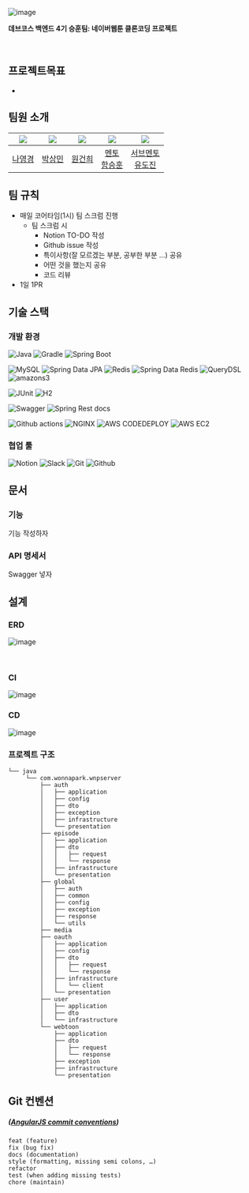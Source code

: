 ![image](https://github.com/Wonna-Park-Toon/server/assets/70051888/d66afaf9-efe7-43e1-9a18-43268f6ccdee)

**데브코스 백엔드 4기 승훈팀: 네이버웹툰 클론코딩 프로젝트**

<br>

## 프로젝트목표

-

## 팀원 소개

| <img src="https://avatars.githubusercontent.com/u/102007066?v=4"> | <img src="https://avatars.githubusercontent.com/u/70051888?v=4"/> | <img src="https://avatars.githubusercontent.com/u/98159941?v=4"/> | <img src="https://avatars.githubusercontent.com/u/60502370?v=4"> | <img src="https://avatars.githubusercontent.com/u/61923768?v=4"> |
|:-----------------------------------------------------------------:|:-----------------------------------------------------------------:|:-----------------------------------------------------------------:|:----------------------------------------------------------------:|:----------------------------------------------------------------:|
|                  [나영경](https://github.com/na-yk)                  |              [박상민](https://github.com/smart-sangmin)              |                 [원건희](https://github.com/weonest)                 |           [멘토<br>함승훈](https://github.com/seung-hun-h)            |            [서브멘토<br>유도진](https://github.com/dojinyou)            |

## 팀 규칙

- 매일 코어타임(1시) 팀 스크럼 진행
    - 팀 스크럼 시
        - Notion TO-DO 작성
        - Github issue 작성
        - 특이사항(잘 모르겠는 부분, 공부한 부분 ...) 공유
        - 어떤 것을 했는지 공유
        - 코드 리뷰
- 1일 1PR

## 기술 스택

### 개발 환경

![Java](https://img.shields.io/badge/java17-%23ED8B00.svg?style=for-the-badge&logo=openjdk&logoColor=white)
![Gradle](https://img.shields.io/badge/Gradle-02303A.svg?style=for-the-badge&logo=Gradle&logoColor=white)
![Spring Boot](https://img.shields.io/badge/spring_boot-6DB33F.svg?style=for-the-badge&logo=springboot&logoColor=white)

![MySQL](https://img.shields.io/badge/mysql-4479A1.svg?style=for-the-badge&logo=mysql&logoColor=white)
![Spring Data JPA](https://img.shields.io/badge/Spring_Data_JPA-6DB33F?style=for-the-badge&logo=spring&logoColor=white)
![Redis](https://img.shields.io/badge/redis-DC382D.svg?style=for-the-badge&logo=redis&logoColor=white)
![Spring Data Redis](https://img.shields.io/badge/Spring_Data_Redis-6DB33F?style=for-the-badge&logo=spring&logoColor=white)
![QueryDSL](https://img.shields.io/badge/QueryDSL-1C9AD6?style=for-the-badge&logo=querydsl&logoColor=white)
![amazons3](https://img.shields.io/badge/amazon_s3-FF0000?style=for-the-badge&logo=amazons3&logoColor=white)

![JUnit](https://img.shields.io/badge/junit-25A162?style=for-the-badge&logo=JUnit5&logoColor=white)
![H2](https://img.shields.io/badge/h2-005AF0?style=for-the-badge&logo=h2&logoColor=white)

![Swagger](https://img.shields.io/badge/Swagger-85EA2D?style=for-the-badge&logo=Swagger&logoColor=white)
![Spring Rest docs](https://img.shields.io/badge/Spring_Rest_Docs-6DB33F?style=for-the-badge&logo=spring&logoColor=white)

![Github actions](https://img.shields.io/badge/Github_actions-2088FF?style=for-the-badge&logo=githubactions&logoColor=white)
![NGINX](https://img.shields.io/badge/NGINX-009639?style=for-the-badge&logo=NGINX&logoColor=white)
![AWS CODEDEPLOY](https://img.shields.io/badge/CODE_DEPLOY-007054?style=for-the-badge&logo=amazonaws&logoColor=white)
![AWS EC2](https://img.shields.io/badge/amazon_ec2-FF9900?style=for-the-badge&logo=amazonec2&logoColor=white)

### 협업 툴

![Notion](https://img.shields.io/badge/Notion-%23000000.svg?style=for-the-badge&logo=notion&logoColor=white)
![Slack](https://img.shields.io/badge/Slack-4A154B?style=for-the-badge&logo=slack&logoColor=white)
![Git](https://img.shields.io/badge/Git-F05032.svg?style=for-the-badge&logo=Git&logoColor=white)
![Github](https://img.shields.io/badge/Github-181717.svg?style=for-the-badge&logo=Github&logoColor=white)

## 문서

### 기능

기능 작성하자

### API 명세서

Swagger 넣자

## 설계

### ERD

![image](https://github.com/Wonna-Park-Toon/server/assets/70051888/91474b80-4965-49a9-a7a3-5489b4ee2223)

<br>

### CI

![image](https://github.com/Wonna-Park-Toon/server/assets/70051888/89bfe675-a02f-455a-896f-afe3129ad207)

### CD

![image](https://github.com/Wonna-Park-Toon/server/assets/70051888/3ac4057d-1e0f-452b-b04f-437ba2da88ea)

### 프로젝트 구조

```text
└── java
     └── com.wonnapark.wnpserver
         ├── auth
         │   ├── application
         │   ├── config
         │   ├── dto
         │   ├── exception
         │   ├── infrastructure
         │   └── presentation
         ├── episode
         │   ├── application
         │   ├── dto
         │   │   ├── request
         │   │   └── response
         │   ├── infrastructure
         │   └── presentation
         ├── global
         │   ├── auth
         │   ├── common
         │   ├── config
         │   ├── exception
         │   ├── response
         │   └── utils
         ├── media
         ├── oauth
         │   ├── application
         │   ├── config
         │   ├── dto
         │   │   ├── request
         │   │   └── response
         │   ├── infrastructure
         │   │   └── client
         │   └── presentation
         ├── user
         │   ├── application
         │   ├── dto
         │   └── infrastructure
         └── webtoon
             ├── application
             ├── dto
             │   ├── request
             │   └── response
             ├── exception
             ├── infrastructure
             └── presentation
```

## Git 컨벤션

##### ([AngularJS commit conventions](https://gist.github.com/stephenparish/9941e89d80e2bc58a153))

```text
feat (feature)
fix (bug fix)
docs (documentation)
style (formatting, missing semi colons, …)
refactor
test (when adding missing tests)
chore (maintain)
```
